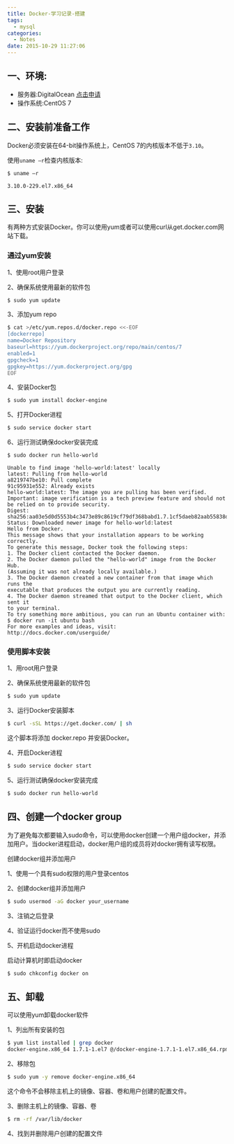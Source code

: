 ```yaml
---
title: Docker-学习记录-搭建
tags:
  - mysql
categories:
  - Notes
date: 2015-10-29 11:27:06
---
```

## 一、环境:
- 服务器:DigitalOcean [点击申请](https://www.digitalocean.com/?refcode=edccd86e640b)
- 操作系统:CentOS 7

## 二、安装前准备工作
Docker必须安装在64-bit操作系统上，CentOS 7的内核版本不低于`3.10`。

使用`uname –r`检查内核版本:
```bash
$ uname –r
```

`3.10.0-229.el7.x86_64`

## 三、安装

有两种方式安装Docker。你可以使用yum或者可以使用curl从get.docker.com网站下载。
### 通过yum安装

1、使用root用户登录

2、确保系统使用最新的软件包

```bash
$ sudo yum update
```

3、添加yum repo

```bash
$ cat >/etc/yum.repos.d/docker.repo <<-EOF
[dockerrepo]
name=Docker Repository
baseurl=https://yum.dockerproject.org/repo/main/centos/7
enabled=1
gpgcheck=1
gpgkey=https://yum.dockerproject.org/gpg
EOF
```

4、安装Docker包

```bash
$ sudo yum install docker-engine
```

5、打开Docker进程

```bash
$ sudo service docker start
```

6、运行测试确保docker安装完成

```bash
$ sudo docker run hello-world
```
```
Unable to find image 'hello-world:latest' locally
latest: Pulling from hello-world
a8219747be10: Pull complete
91c95931e552: Already exists
hello-world:latest: The image you are pulling has been verified. Important: image verification is a tech preview feature and should not be relied on to provide security.
Digest: sha256:aa03e5d0d5553b4c3473e89c8619cf79df368babd1.7.1cf5daeb82aab55838d
Status: Downloaded newer image for hello-world:latest
Hello from Docker.
This message shows that your installation appears to be working correctly.
To generate this message, Docker took the following steps:
1. The Docker client contacted the Docker daemon.
2. The Docker daemon pulled the "hello-world" image from the Docker Hub.
(Assuming it was not already locally available.)
3. The Docker daemon created a new container from that image which runs the
executable that produces the output you are currently reading.
4. The Docker daemon streamed that output to the Docker client, which sent it
to your terminal.
To try something more ambitious, you can run an Ubuntu container with:
$ docker run -it ubuntu bash
For more examples and ideas, visit:
http://docs.docker.com/userguide/
```

### 使用脚本安装


1、用root用户登录


2、确保系统使用最新的软件包

```bash
$ sudo yum update
```

3、运行Docker安装脚本

```bash
$ curl -sSL https://get.docker.com/ | sh
```

这个脚本将添加 docker.repo 并安装Docker。

4、开启Docker进程

```bash
$ sudo service docker start
```

5、运行测试确保docker安装完成

```bash
$ sudo docker run hello-world
```

## 四、创建一个docker group
为了避免每次都要输入sudo命令，可以使用docker创建一个用户组docker，并添加用户。当docker进程启动，docker用户组的成员将对docker拥有读写权限。

创建docker组并添加用户


1、使用一个具有sudo权限的用户登录centos


2、创建docker组并添加用户

```bash
$ sudo usermod -aG docker your_username
```

3、注销之后登录

4、验证运行docker而不使用sudo

5、开机启动docker进程

启动计算机时即启动docker

```bash
$ sudo chkconfig docker on
```

## 五、卸载
可以使用yum卸载docker软件


1、列出所有安装的包

```bash
$ yum list installed | grep docker
docker-engine.x86_64 1.7.1-1.el7 @/docker-engine-1.7.1-1.el7.x86_64.rpm
```

2、移除包

```bash
$ sudo yum -y remove docker-engine.x86_64
```

这个命令不会移除主机上的镜像、容器、卷和用户创建的配置文件。

3、删除主机上的镜像、容器、卷

```bash
$ rm -rf /var/lib/docker
```

4、找到并删除用户创建的配置文件